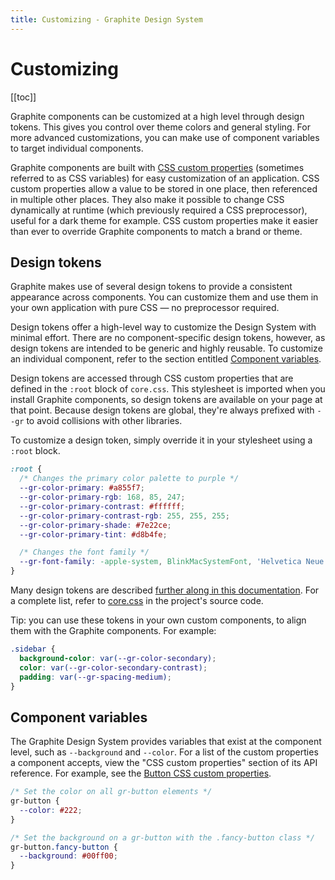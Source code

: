 ```yaml
---
title: Customizing - Graphite Design System
---
```


# Customizing

[[toc]]

<p class="intro">Graphite components can be customized at a high level through design tokens. This gives you control over theme colors and general styling. For more advanced customizations, you can make use of component variables to target individual components.</p>

Graphite components are built with [CSS custom properties](https://developer.mozilla.org/en-US/docs/Web/CSS/Using_CSS_custom_properties) (sometimes referred to as CSS variables) for easy customization of an application. CSS custom properties allow a value to be stored in one place, then referenced in multiple other places. They also make it possible to change CSS dynamically at runtime (which previously required a CSS preprocessor), useful for a dark theme for example. CSS custom properties make it easier than ever to override Graphite components to match a brand or theme.

## Design tokens

Graphite makes use of several design tokens to provide a consistent appearance across components. You can customize them and use them in your own application with pure CSS — no preprocessor required.

Design tokens offer a high-level way to customize the Design System with minimal effort. There are no component-specific design tokens, however, as design tokens are intended to be generic and highly reusable. To customize an individual component, refer to the section entitled [Component variables](#component-variables).

Design tokens are accessed through CSS custom properties that are defined in the `:root` block of `core.css`. This stylesheet is imported when you install Graphite components, so design tokens are available on your page at that point. Because design tokens are global, they're always prefixed with `--gr` to avoid collisions with other libraries.

To customize a design token, simply override it in your stylesheet using a `:root` block.

```css
:root {
  /* Changes the primary color palette to purple */
  --gr-color-primary: #a855f7;
  --gr-color-primary-rgb: 168, 85, 247;
  --gr-color-primary-contrast: #ffffff;
  --gr-color-primary-contrast-rgb: 255, 255, 255;
  --gr-color-primary-shade: #7e22ce;
  --gr-color-primary-tint: #d8b4fe;

  /* Changes the font family */
  --gr-font-family: -apple-system, BlinkMacSystemFont, 'Helvetica Neue', 'Roboto', sans-serif;
}
```

Many design tokens are described [further along in this documentation](/tokens/overview/). For a complete list, refer to [core.css](https://github.com/paqtcom/graphite-design-system/blob/master/packages/core/src/css/core.scss) in the project's source code.

Tip: you can use these tokens in your own custom components, to align them with the Graphite components. For example:

```css
.sidebar {
  background-color: var(--gr-color-secondary);
  color: var(--gr-color-secondary-contrast);
  padding: var(--gr-spacing-medium);
}
```

## Component variables

The Graphite Design System provides variables that exist at the component level, such as `--background` and `--color`. For a list of the custom properties a component accepts, view the "CSS custom properties" section of its API reference. For example, see the [Button CSS custom properties](/components/button/#css-custom-properties).

```css
/* Set the color on all gr-button elements */
gr-button {
  --color: #222;
}

/* Set the background on a gr-button with the .fancy-button class */
gr-button.fancy-button {
  --background: #00ff00;
}
```
